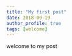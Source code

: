 ```yaml
---
title: "My first post"
date: 2018-09-19
author_profile: true
tags: [welcome]
---
```


welcome to my post
